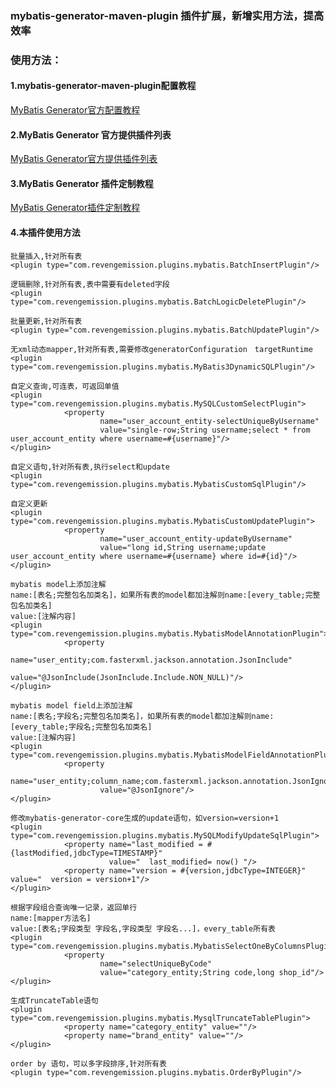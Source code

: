 
### mybatis-generator-maven-plugin 插件扩展，新增实用方法，提高效率
### 使用方法：
#### 1.mybatis-generator-maven-plugin配置教程
[MyBatis Generator官方配置教程](http://www.mybatis.org/generator/configreference/xmlconfig.html)
#### 2.MyBatis Generator 官方提供插件列表
[MyBatis Generator官方提供插件列表](http://www.mybatis.org/generator/reference/plugins.html)
#### 3.MyBatis Generator 插件定制教程
[MyBatis Generator插件定制教程](http://www.mybatis.org/generator/reference/pluggingIn.html)
#### 4.本插件使用方法

````
批量插入,针对所有表
<plugin type="com.revengemission.plugins.mybatis.BatchInsertPlugin"/>
````

````
逻辑删除,针对所有表,表中需要有deleted字段
<plugin type="com.revengemission.plugins.mybatis.BatchLogicDeletePlugin"/>
````

````
批量更新,针对所有表
<plugin type="com.revengemission.plugins.mybatis.BatchUpdatePlugin"/>
````

````
无xml动态mapper,针对所有表,需要修改generatorConfiguration　targetRuntime
<plugin type="com.revengemission.plugins.mybatis.MyBatis3DynamicSQLPlugin"/>
````

````
自定义查询,可连表，可返回单值
<plugin type="com.revengemission.plugins.mybatis.MySQLCustomSelectPlugin">
            <property
                    name="user_account_entity-selectUniqueByUsername"
                    value="single-row;String username;select * from user_account_entity where username=#{username}"/>
</plugin>
````

````
自定义语句,针对所有表,执行select和update
<plugin type="com.revengemission.plugins.mybatis.MybatisCustomSqlPlugin"/>
````

````
自定义更新
<plugin type="com.revengemission.plugins.mybatis.MybatisCustomUpdatePlugin">
            <property
                    name="user_account_entity-updateByUsername"
                    value="long id,String username;update user_account_entity where username=#{username} where id=#{id}"/>
</plugin>
````

````
mybatis model上添加注解
name:[表名;完整包名加类名]，如果所有表的model都加注解则name:[every_table;完整包名加类名]
value:[注解内容]
<plugin type="com.revengemission.plugins.mybatis.MybatisModelAnnotationPlugin">
            <property
                    name="user_entity;com.fasterxml.jackson.annotation.JsonInclude"
                    value="@JsonInclude(JsonInclude.Include.NON_NULL)"/>
</plugin>
````

````
mybatis model field上添加注解
name:[表名;字段名;完整包名加类名]，如果所有表的model都加注解则name:[every_table;字段名;完整包名加类名]
value:[注解内容]
<plugin type="com.revengemission.plugins.mybatis.MybatisModelFieldAnnotationPlugin">
            <property
                    name="user_entity;column_name;com.fasterxml.jackson.annotation.JsonIgnore"
                    value="@JsonIgnore"/>
</plugin>
````

````
修改mybatis-generator-core生成的update语句，如version=version+1
<plugin type="com.revengemission.plugins.mybatis.MySQLModifyUpdateSqlPlugin">
            <property name="last_modified = #{lastModified,jdbcType=TIMESTAMP}"
                      value="  last_modified= now() "/>
            <property name="version = #{version,jdbcType=INTEGER}" value="  version = version+1"/>
</plugin>

````

````
根据字段组合查询唯一记录，返回单行
name:[mapper方法名]
value:[表名;字段类型 字段名,字段类型 字段名...]，every_table所有表
<plugin type="com.revengemission.plugins.mybatis.MybatisSelectOneByColumnsPlugin">
            <property
                    name="selectUniqueByCode"
                    value="category_entity;String code,long shop_id"/>
</plugin>
````

````
生成TruncateTable语句
<plugin type="com.revengemission.plugins.mybatis.MysqlTruncateTablePlugin">
            <property name="category_entity" value=""/>
            <property name="brand_entity" value=""/>
</plugin>
````

````
order by 语句，可以多字段排序,针对所有表
<plugin type="com.revengemission.plugins.mybatis.OrderByPlugin"/>
````






